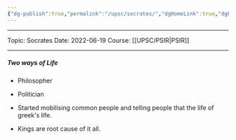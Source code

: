 ```yaml
---
{"dg-publish":true,"permalink":"/upsc/socrates/","dgHomeLink":true,"dgPassFrontmatter":false}
---
```


----
Topic: Socrates
Date: 2022-06-19
Course: [[UPSC/PSIR|PSIR]] 

----

##### Two ways of Life
- Philosopher 
- Politician 

- Started mobilising common people and telling people that the life of greek's life.
- Kings are root cause of it all. 

 



